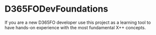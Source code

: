 # D365FODevFoundations
If you are a new D365FO developer use this project as a learning tool to have hands-on experience with the most fundamental X++ concepts.
